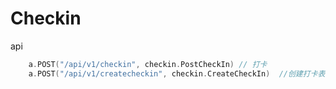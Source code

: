 # Checkin

api

```go
	a.POST("/api/v1/checkin", checkin.PostCheckIn) // 打卡  
	a.POST("/api/v1/createcheckin", checkin.CreateCheckIn)  //创建打卡表
```